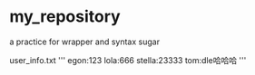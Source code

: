 # my_repository
a practice for wrapper and syntax sugar

user_info.txt
'''
egon:123
lola:666
stella:23333
tom:dle哈哈哈
'''
